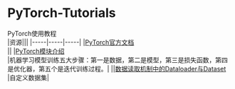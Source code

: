# PyTorch-Tutorials
PyTorch使用教程<br>
|资源|||
|-----|-----|-----|
|[PyTorch官方文档](https://pytorch.org/tutorials/beginner/basics/intro.html)<br>||
|[PyTorch模块介绍](https://blog.csdn.net/qq_37388085/category_9417143.html)<br>|机器学习模型训练五大步骤：第一是数据，第二是模型，第三是损失函数，第四是优化器，第五个是迭代训练过程。|
||[数据读取机制中的Dataloader与Dataset](https://blog.csdn.net/qq_37388085/category_9417143.html)<br>|自定义数据集|
